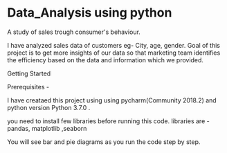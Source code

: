 # Data_Analysis using python

A study of sales trough consumer's behaviour.

I have analyzed sales data of customers eg- City, age, gender. Goal of this project is to get more insights of our data so that marketing team identifies the efficiency based on the data and information which we provided. 

Getting Started

Prerequisites -

I have creataed this project using using pycharm(Community 2018.2) and python version Python 3.7.0 .

you need to install few libraries before running this code.
libraries are - pandas, matplotlib ,seaborn

You will see bar and pie diagrams as you run the code step by step.

